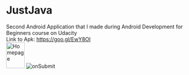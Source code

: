 # JustJava
Second Android Application that I made during Android Development for Beginners course on Udacity  
Link to Apk: https://goo.gl/EwY8OI  
<img src="https://cloud.githubusercontent.com/assets/3167278/10827336/46edb4f4-7e94-11e5-996f-4dde0d4a777b.png" alt="Homepage" style="width:50px;height:70px">
![onSubmit](https://cloud.githubusercontent.com/assets/3167278/10827338/4aa4c70e-7e94-11e5-9870-531a40452491.png)
